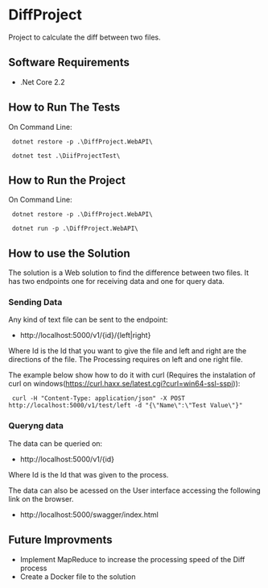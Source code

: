 # DiffProject
Project to calculate the diff between two files.

## Software Requirements
- .Net Core 2.2

## How to Run The Tests

On Command Line:

```
 dotnet restore -p .\DiffProject.WebAPI\
 
 dotnet test .\DiifProjectTest\
```

## How to Run the Project

On Command Line:

```
 dotnet restore -p .\DiffProject.WebAPI\
 
 dotnet run -p .\DiffProject.WebAPI\
```

## How to use the Solution

The solution is a Web solution to find the difference between two files. It has two endpoints one for receiving data and one for query data. 

### Sending Data

Any kind of text file can be sent to the endpoint:
- http://localhost:5000/v1/{id}/{left|right}

Where Id is the Id that you want to give the file and left and right are the directions of the file. The Processing requires on left and one right file.

The example below show how to do it with curl (Requires the instalation of curl on windows(https://curl.haxx.se/latest.cgi?curl=win64-ssl-sspi)):
```
 curl -H "Content-Type: application/json" -X POST http://localhost:5000/v1/test/left -d "{\"Name\":\"Test Value\"}"
```

### Queryng data

The data can be queried on:
- http://localhost:5000/v1/{id}

Where Id is the Id that was given to the process.

The data can also be acessed on the User interface accessing the following link on the browser.
- http://localhost:5000/swagger/index.html

## Future Improvments
- Implement MapReduce to increase the processing speed of the Diff process
- Create a Docker file to the solution